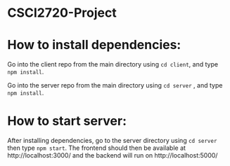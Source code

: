 # CSCI2720-Project

# How to install dependencies:

Go into the client repo from the main directory using ``` cd client ```, and type ``` npm install ```.

Go into the server repo from the main directory using ``` cd server ``` , and type ``` npm install ```.


# How to start server:

After installing dependencies, go to the server directory using ```cd server``` then type ``` npm start ```. The frontend should then be available at http://localhost:3000/ and the backend will run on http://localhost:5000/
